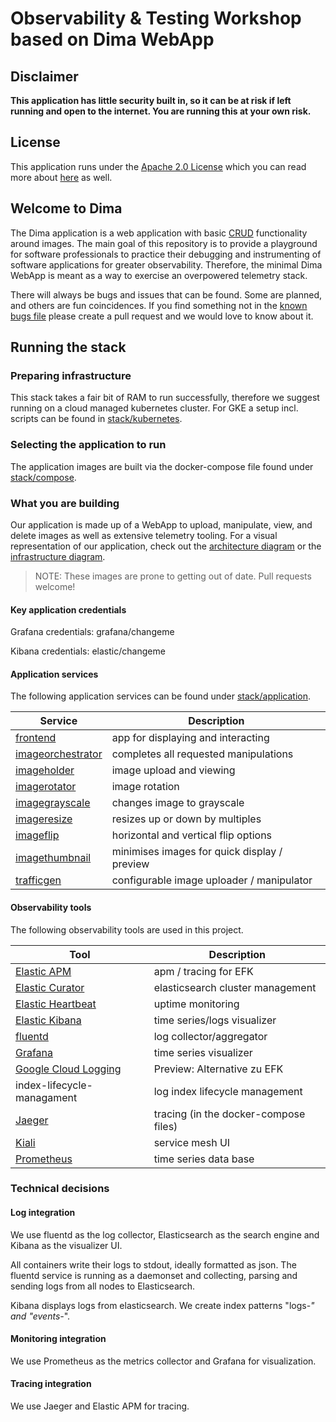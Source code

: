 # Observability & Testing Workshop based on Dima WebApp

## Disclaimer

**This application has little security built in, so it can be at risk if left running and open to the internet. You are
running this at your own risk.**

## License

This application runs under the [Apache 2.0 License](LICENSE) which you can read more
about [here](https://tldrlegal.com/license/apache-license-2.0-(apache-2.0)) as well.

## Welcome to Dima

The Dima application is a web application with
basic [CRUD](https://en.wikipedia.org/wiki/Create,_read,_update_and_delete) functionality around images. The main goal
of this repository is to provide a playground for software professionals to practice their debugging and instrumenting
of software applications for greater observability. Therefore, the minimal Dima WebApp is meant as a way to exercise an
overpowered telemetry stack.

There will always be bugs and issues that can be found. Some are planned, and others are fun coincidences. If you find
something not in the [known bugs file](docs/known_bugs.md) please create a pull request and we would love to know about
it.

## Running the stack

### Preparing infrastructure

This stack takes a fair bit of RAM to run successfully, therefore we suggest running on a cloud managed kubernetes
cluster. For GKE a setup incl. scripts can be found in [stack/kubernetes](stack/kubernetes).

### Selecting the application to run

The application images are built via the docker-compose file found under [stack/compose](stack/compose).

### What you are building

Our application is made up of a WebApp to upload, manipulate, view, and delete images as well as extensive telemetry
tooling. For a visual representation of our application, check out
the [architecture diagram](docs/architecture/architecture.pdf) or
the [infrastructure diagram](docs/architecture/architecture.pages).
> NOTE: These images are prone to getting out of date. Pull requests welcome!

#### Key application credentials

Grafana credentials: grafana/changeme

Kibana credentials: elastic/changeme

#### Application services

The following application services can be found under [stack/application](stack/application).


| Service                                                  | Description                                    |
| ---                                                      | ---                                            |
| [frontend](stack/application/frontend)                   | app for displaying and interacting             |
| [imageorchestrator](stack/application/imageorchestrator) | completes all requested manipulations          |
| [imageholder](stack/application/imageholder)             | image upload and viewing                       |
| [imagerotator](stack/application/imagerotator)           | image rotation                                 |
| [imagegrayscale](stack/application/imagegrayscale)       | changes image to grayscale                     |
| [imageresize](stack/application/imageresize)             | resizes up or down by multiples                |
| [imageflip](stack/application/imageflip)                 | horizontal and vertical flip options           |
| [imagethumbnail](stack/application/imagethumbnail)       | minimises images for quick display / preview   |
| [trafficgen](stack/application/trafficgen)               | configurable image uploader / manipulator      |

#### Observability tools

The following observability tools are used in this project.

| Tool                                                                                      | Description                               |
| ---                                                                                       | ---                                       |
| [Elastic APM](https://www.elastic.co/de/observability/application-performance-monitoring) | apm / tracing for EFK                     |
| [Elastic Curator](https://github.com/elastic/curator)                                     | elasticsearch cluster management          |
| [Elastic Heartbeat](https://www.elastic.co/de/beats/heartbeat)                            | uptime monitoring                         |
| [Elastic Kibana](https://www.elastic.co/de/kibana/)                                       | time series/logs visualizer               |
| [fluentd](https://www.fluentd.org/)                                                       | log collector/aggregator                  |
| [Grafana](https://grafana.com/)                                                           | time series visualizer                    |
| [Google Cloud Logging](https://cloud.google.com/logging?hl=de)                            | Preview: Alternative zu EFK               |
| index-lifecycle-managament                                                                | log index lifecycle management            |
| [Jaeger](https://www.jaegertracing.io/)                                                   | tracing (in the docker-compose files)     |
| [Kiali](https://kiali.io/)                                                                | service mesh UI                           |
| [Prometheus](https://prometheus.io/)                                                      | time series data base                     |

### Technical decisions

#### Log integration

We use fluentd as the log collector, Elasticsearch as the search engine and Kibana as the visualizer UI.

All containers write their logs to stdout, ideally formatted as json. The fluentd service is running as a daemonset and
collecting, parsing and sending logs from all nodes to Elasticsearch.

Kibana displays logs from elasticsearch. We create index patterns "logs-*" and "events-*".

#### Monitoring integration

We use Prometheus as the metrics collector and Grafana for visualization.

#### Tracing integration

We use Jaeger and Elastic APM for tracing.